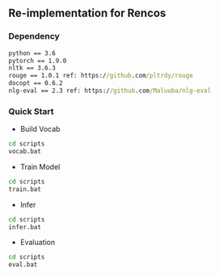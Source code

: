 ## Re-implementation for Rencos

### Dependency
```cmd
python == 3.6
pytorch == 1.9.0
nltk == 3.6.3
rouge == 1.0.1 ref: https://github.com/pltrdy/rouge
docopt == 0.6.2
nlg-eval == 2.3 ref: https://github.com/Maluuba/nlg-eval
```

### Quick Start 
- Build Vocab
```cmd
cd scripts
vocab.bat
```

- Train Model
```cmd
cd scripts
train.bat
```

- Infer
```cmd
cd scripts
infer.bat
```

- Evaluation
```cmd
cd scripts
eval.bat
```

